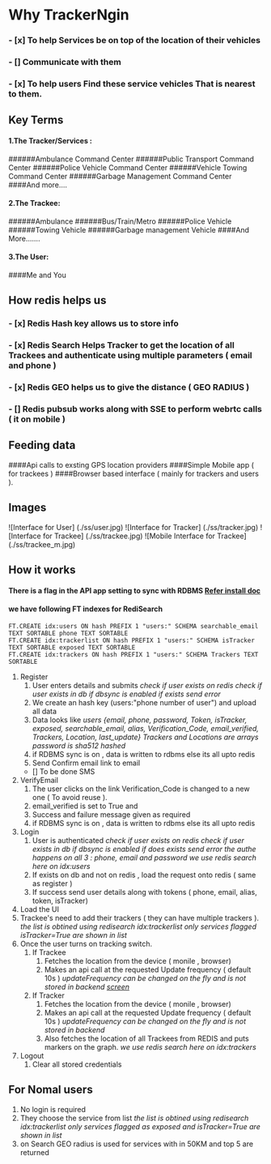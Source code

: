 # Why TrackerNgin
### - [x] To help Services be on top of the location of their vehicles
### - [] Communicate with them
### - [x] To help users Find these service vehicles That is nearest to them.

## Key Terms 
#### 1.The Tracker/Services : 
######Ambulance Command Center
######Public Transport Command Center
######Police Vehicle Command Center
######Vehicle Towing Command Center
######Garbage Management Command Center
####And more….


#### 2.The Trackee:
######Ambulance
######Bus/Train/Metro
######Police Vehicle
######Towing Vehicle
######Garbage management Vehicle
####And More…….

#### 3.The User:
####Me and You


## How redis helps us
### - [x] Redis Hash key allows us to store info
### - [x] Redis Search Helps Tracker to get the location of all Trackees and authenticate using multiple parameters ( email and phone )
###	- [x] Redis GEO helps us to give the distance ( GEO RADIUS )
### - [] Redis pubsub works along with SSE  to perform webrtc calls ( it on mobile )

## Feeding data
####Api calls to exsting GPS location providers
####Simple Mobile app ( for trackees )
####Browser based interface ( mainly for trackers and users ).

## Images 
![Interface for  User]
(./ss/user.jpg)
![Interface for  Tracker]
(./ss/tracker.jpg)
![Interface for  Trackee]
(./ss/trackee.jpg)
![Mobile Interface for Trackee]
(./ss/trackee_m.jpg)

## How it works
#### There is a flag in the API app setting to sync with RDBMS [Refer install doc](./install.md) 
#### we have following FT indexes for RediSearch

```
FT.CREATE idx:users ON hash PREFIX 1 "users:" SCHEMA searchable_email TEXT SORTABLE phone TEXT SORTABLE
FT.CREATE idx:trackerlist ON hash PREFIX 1 "users:" SCHEMA isTracker TEXT SORTABLE exposed TEXT SORTABLE
FT.CREATE idx:trackers ON hash PREFIX 1 "users:" SCHEMA Trackers TEXT SORTABLE
```
1. Register 
	1. User enters details and submits
	*check if user exists on redis*
	*check if user exists in db if dbsync is enabled*
	*if exists send error*
	2. We create an hash key  (users:"phone number of user") and upload all data
	3. Data looks like
	*users {email, phone, password, Token, isTracker, exposed, searchable_email, alias, Verification_Code, email_verified, Trackers, Location, last_update}*
	*Trackers and Locations are arrays*
	*password is sha512 hashed*
	5. if RDBMS sync is on , data is written to rdbms else its all upto redis
	4. Send Confirm email link to email
	- [] To be done SMS 
2. VerifyEmail
	1. The user clicks on the link Verification_Code is changed to a new one ( To avoid reuse ).
	3. email_verified is set to True and 
	2. Success and failure message given as required
	3. if RDBMS sync is on , data is written to rdbms else its all upto redis
3. Login 
	1. User is authenticated
	*check if user exists on redis*
	*check if user exists in db if dbsync is enabled*
	*if does exists send error*
	*the authe happens on all 3 : phone, email and password*
	*we use redis search here on idx:users*
	2. If exists on db and not on redis , load the request onto redis ( same as register )
	3. If success send user details along with tokens ( phone, email, alias, token, isTracker)
4. Load the UI 
5. Trackee's need to add their trackers ( they can have multiple trackers ).
	*the list is obtined using redisearch idx:trackerlist*
	*only services flagged isTracker=True are shown in list*
6. Once the user turns on  tracking switch.
	1. If Trackee
		1. Fetches the location from the device ( monile , browser)
		2. Makes an api call at the requested Update frequency ( default 10s )
		*updateFrequency can be changed on the fly and is not stored in backend 
		[screen](./ss/updateFrequency.jpg)*
	2. If Tracker
		1. Fetches the location from the device ( monile , browser)
		2. Makes an api call at the requested Update frequency ( default 10s )
		*updateFrequency can be changed on the fly and is not stored in backend*
		3. Also fetches the location of all Trackees from REDIS and puts markers on the graph.
		*we use redis search here on idx:trackers*
7. Logout
	1. Clear all stored credentials

## For Nomal users 
1. No login is required
2. They choose the service from list
	*the list is obtined using redisearch idx:trackerlist*
	*only services flagged as exposed  and isTracker=True are shown in list*
3. on Search GEO radius is used for services with in 50KM and top 5 are returned
